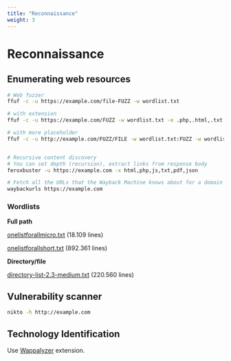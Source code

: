 ```yaml
---
title: "Reconnaissance"
weight: 3
---
```


# Reconnaissance

## Enumerating web resources

```sh
# Web fuzzer 
ffuf -c -u https://example.com/file-FUZZ -w wordlist.txt

# with extension
ffuf -c -u https://example.com/FUZZ -w wordlist.txt -e .php,.html,.txt

# with more placeholder
ffuf -c -u http://example.com/FUZZ/FILE -w wordlist.txt:FUZZ -w wordlist2.txt:FILE 


# Recursive content discovery
# You can set depth (recursion), extract links from response body
feroxbuster -u https://example.com -x html,php,js,txt,pdf,json

# Fetch all the URLs that the Wayback Machine knows about for a domain
waybackurls https://example.com
```

### Wordlists

**Full path**

[onelistforallmicro.txt](https://github.com/six2dez/OneListForAll/blob/main/onelistforallmicro.txt) (18.109 lines)

[onelistforallshort.txt](https://github.com/six2dez/OneListForAll/blob/main/onelistforallshort.txt) (892.361 lines)

**Directory/file**

[directory-list-2.3-medium.txt](https://github.com/daviddias/node-dirbuster/blob/master/lists/directory-list-2.3-medium.txt) (220.560 lines)

## Vulnerability scanner

```sh
nikto -h http://example.com
```

## Technology Identification

Use [Wappalyzer](https://www.wappalyzer.com/) extension.